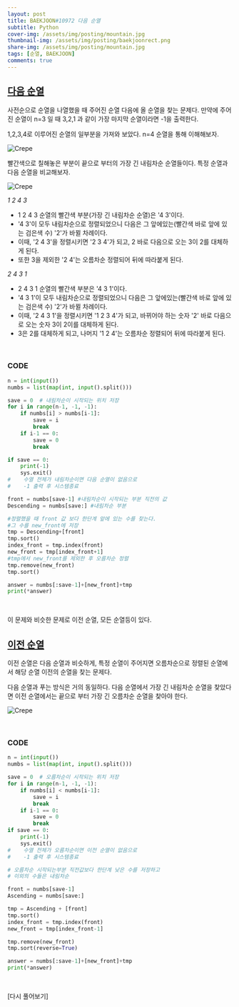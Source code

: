 ```yaml
---
layout: post
title: BAEKJOON#10972 다음 순열
subtitle: Python
cover-img: /assets/img/posting/mountain.jpg
thumbnail-img: /assets/img/posting/baekjoonrect.png
share-img: /assets/img/posting/mountain.jpg
tags: [순열, BAEKJOON]
comments: true
---
```


## [다음 순열](https://www.acmicpc.net/problem/10972)

사전순으로 순열을 나열했을 때 주어진 순열 다음에 올 순열을 찾는 문제다. 만약에 주어진 순열이 n=3 일 때 3,2,1 과 같이 가장 마지막 순열이라면 -1을 출력한다.

1,2,3,4로 이루어진 순열의 일부분을 가져와 보았다. n=4 순열을 통해 이해해보자.

![Crepe](https://i.imgur.com/cz2xlBK.jpg)

빨간색으로 칠해놓은 부분이 끝으로 부터의 가장 긴 내림차순 순열들이다.
특정 순열과 다음 순열을 비교해보자.

![Crepe](https://i.imgur.com/w9gUjwB.jpg)

_1 2 4 3_

- 1 2 4 3 순열의 빨간색 부분(가장 긴 내림차순 순열)은 '4 3'이다.
- '4 3'이 모두 내림차순으로 정렬되었으니 다음은 그 앞에있는(빨간색 바로 앞에 있는 검은색 수) '2'가 바뀔 차례이다.
- 이때, '2 4 3'을 정렬시키면 '2 3 4'가 되고, 2 바로 다음으로 오는 3이 2를 대체하게 된다.
- 또한 3을 제외한 '2 4'는 오름차순 정렬되어 뒤에 따라붙게 된다.

_2 4 3 1_

- 2 4 3 1 순열의 빨간색 부분은 '4 3 1'이다.
- '4 3 1'이 모두 내림차순으로 정렬되었으니 다음은 그 앞에있는(빨간색 바로 앞에 있는 검은색 수) '2'가 바뀔 차례이다.
- 이때, '2 4 3 1'을 정렬시키면 '1 2 3 4'가 되고, 바뀌어야 하는 숫자 '2' 바로 다음으로 오는 숫자 3이 2이를 대체하게 된다.
- 3은 2를 대체하게 되고, 나머지 '1 2 4'는 오름차순 정렬되어 뒤에 따라붙게 된다.

<br>

### CODE

```python
n = int(input())
numbs = list(map(int, input().split()))

save = 0  # 내림차순이 시작되는 위치 저장
for i in range(n-1, -1, -1):
    if numbs[i] > numbs[i-1]:
        save = i
        break
    if i-1 == 0:
        save = 0
        break

if save == 0:
    print(-1)
    sys.exit()
#    수열 전체가 내림차순이면 다음 순열이 없음으로
#    -1 출력 후 시스템종료

front = numbs[save-1] #내림차순이 시작되는 부분 직전의 값
Descending = numbs[save:] #내림차순 부분

#정렬했을 때 front 값 보다 한단계 앞에 있는 수를 찾는다.
#그 수를 new_front에 저장
tmp = Descending+[front]
tmp.sort()
index_front = tmp.index(front)
new_front = tmp[index_front+1]
#tmp에서 new_front를 제외한 후 오름차순 정렬
tmp.remove(new_front)
tmp.sort()

answer = numbs[:save-1]+[new_front]+tmp
print(*answer)
```

<br>

이 문제와 비슷한 문제로 이전 순열, 모든 순열등이 있다.

## [이전 순열](https://www.acmicpc.net/problem/10973)

이전 순열은 다음 순열과 비슷하게, 특정 순열이 주어지면 오름차순으로 정렬된 순열에서 해당 순열 이전의 순열을 찾는 문제다.

다음 순열과 푸는 방식은 거의 동일하다.
다음 순열에서 가장 긴 내림차순 순열을 찾았다면 이전 순열에서는 끝으로 부터 가장 긴 오름차순 순열을 찾아야 한다.

![Crepe](https://i.imgur.com/cSAG3bK.jpg)

<br>

### CODE

```python
n = int(input())
numbs = list(map(int, input().split()))

save = 0  # 오름차순이 시작되는 위치 저장
for i in range(n-1, -1, -1):
    if numbs[i] < numbs[i-1]:
        save = i
        break
    if i-1 == 0:
        save = 0
        break
if save == 0:
    print(-1)
    sys.exit()
#    수열 전체가 오름차순이면 이전 순열이 없음으로
#    -1 출력 후 시스템종료

# 오름차순 시작되는부분 직전값보다 한단계 낮은 수를 저장하고
# 이외의 수들은 내림차순

front = numbs[save-1]
Ascending = numbs[save:]

tmp = Ascending + [front]
tmp.sort()
index_front = tmp.index(front)
new_front = tmp[index_front-1]

tmp.remove(new_front)
tmp.sort(reverse=True)

answer = numbs[:save-1]+[new_front]+tmp
print(*answer)
```

<br>

[다시 풀어보기]
<br>
<br>
